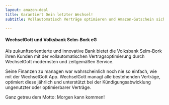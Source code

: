 ```yaml
---
layout: amazon-deal 
title: Garantiert Dein letzter Wechsel!
subtitle: Vollautomatisch Verträge optimieren und Amazon-Gutschein sichern

---
```


#### WechselGott und Volksbank Selm-Bork eG

Als zukunftsorientierte und innovative Bank bietet die Volksbank Selm-Bork ihren Kunden mit der vollautomatischen
Vertragsoptimierung durch WechselGott modernsten und zeitgemäßen Service.

Seine Finanzen zu managen war wahrscheinlich noch nie so einfach, wie mit der WechselGott App. WechselGott managt alle
bestehenden Verträge, optimiert diese jährlich und unterstützt bei der Kündigungsabwicklung ungenutzter oder
optimierbarer Verträge.

Ganz getreu dem Motto: Morgen kann kommen!

